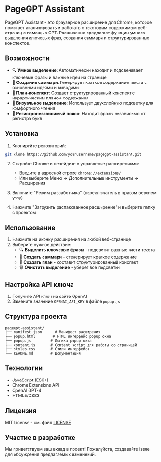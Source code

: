# PageGPT Assistant

PageGPT Assistant - это браузерное расширение для Chrome, которое помогает анализировать и работать с текстовым содержимым веб-страниц с помощью GPT. Расширение предлагает функции умного выделения ключевых фраз, создания саммари и структурированных конспектов.

## Возможности

- 🔍 **Умное выделение**: Автоматически находит и подсвечивает ключевые фразы и важные идеи на странице
- 📝 **Создание саммари**: Генерирует краткое содержание текста с основными идеями и выводами
- 📑 **План-конспект**: Создает структурированный конспект с иерархическим планом содержания
- 🎨 **Визуальное выделение**: Использует двухслойную подсветку для комфортного чтения
- 🔄 **Регистронезависимый поиск**: Находит фразы независимо от регистра букв

## Установка

1. Клонируйте репозиторий:
```bash
git clone https://github.com/yourusername/pagegpt-assistant.git
```

2. Откройте Chrome и перейдите в управление расширениями:
   - Введите в адресной строке `chrome://extensions/`
   - Или выберите Меню -> Дополнительные инструменты -> Расширения

3. Включите "Режим разработчика" (переключатель в правом верхнем углу)

4. Нажмите "Загрузить распакованное расширение" и выберите папку с проектом

## Использование

1. Нажмите на иконку расширения на любой веб-странице
2. Выберите нужное действие:
   - 🔍 **Выделить ключевые фразы** - подсветит важные части текста
   - 📝 **Создать саммари** - сгенерирует краткое содержание
   - 📑 **Создать план** - составит структурированный конспект
   - 🗑️ **Очистить выделение** - уберет все подсветки

## Настройка API ключа

1. Получите API ключ на сайте OpenAI
2. Замените значение `OPENAI_API_KEY` в файле `popup.js`

## Структура проекта

```
pagegpt-assistant/
├── manifest.json      # Манифест расширения
├── popup.html        # HTML интерфейс popup окна
├── popup.js         # Логика popup окна
├── content.js       # Content script для работы со страницей
├── styles.css       # Стили интерфейса
└── README.md        # Документация
```

## Технологии

- JavaScript (ES6+)
- Chrome Extensions API
- OpenAI GPT-4
- HTML5/CSS3

## Лицензия

MIT License - см. файл [LICENSE](LICENSE)

## Участие в разработке

Мы приветствуем ваш вклад в проект! Пожалуйста, создавайте issue для обсуждения предлагаемых изменений. 